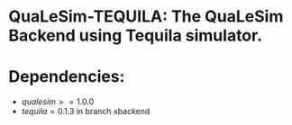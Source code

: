 # QuaLeSim-TEQUILA: The QuaLeSim Backend using Tequila simulator.

# Dependencies:
* $qualesim >= 1.0.0$
* $tequila = 0.1.3$ in branch xbackend